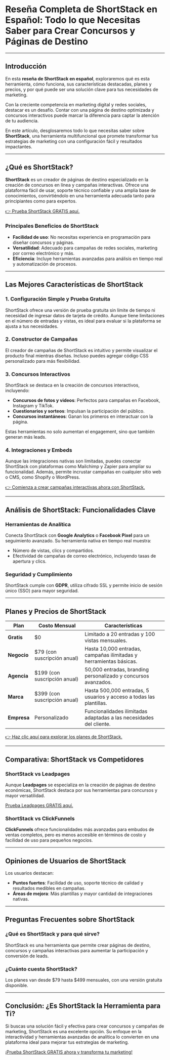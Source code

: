 # Reseña Completa de ShortStack en Español: Todo lo que Necesitas Saber para Crear Concursos y Páginas de Destino

---

## Introducción

En esta **reseña de ShortStack en español**, exploraremos qué es esta herramienta, cómo funciona, sus características destacadas, planes y precios, y por qué puede ser una solución clave para tus necesidades de marketing.

Con la creciente competencia en marketing digital y redes sociales, destacar es un desafío. Contar con una página de destino optimizada y concursos interactivos puede marcar la diferencia para captar la atención de tu audiencia.

En este artículo, desglosaremos todo lo que necesitas saber sobre **ShortStack**, una herramienta multifuncional que promete transformar tus estrategias de marketing con una configuración fácil y resultados impactantes.

---

## ¿Qué es ShortStack?

**ShortStack** es un creador de páginas de destino especializado en la creación de concursos en línea y campañas interactivas. Ofrece una plataforma fácil de usar, soporte técnico confiable y una amplia base de conocimientos, convirtiéndolo en una herramienta adecuada tanto para principiantes como para expertos.

[👉 Prueba ShortStack GRATIS aquí.](https://bit.ly/LEadPages)

### Principales Beneficios de ShortStack

- **Facilidad de uso**: No necesitas experiencia en programación para diseñar concursos y páginas.
- **Versatilidad**: Adecuado para campañas de redes sociales, marketing por correo electrónico y más.
- **Eficiencia**: Incluye herramientas avanzadas para análisis en tiempo real y automatización de procesos.

---

## Las Mejores Características de ShortStack

### 1. Configuración Simple y Prueba Gratuita

ShortStack ofrece una versión de prueba gratuita sin límite de tiempo ni necesidad de ingresar datos de tarjeta de crédito. Aunque tiene limitaciones en el número de entradas y vistas, es ideal para evaluar si la plataforma se ajusta a tus necesidades.

### 2. Constructor de Campañas

El creador de campañas de ShortStack es intuitivo y permite visualizar el producto final mientras diseñas. Incluso puedes agregar código CSS personalizado para más flexibilidad.

### 3. Concursos Interactivos

ShortStack se destaca en la creación de concursos interactivos, incluyendo:

- **Concursos de fotos y videos**: Perfectos para campañas en Facebook, Instagram y TikTok.
- **Cuestionarios y sorteos**: Impulsan la participación del público.
- **Concursos instantáneos**: Ganan los primeros en interactuar con la página.

Estas herramientas no solo aumentan el engagement, sino que también generan más leads.

### 4. Integraciones y Embeds

Aunque las integraciones nativas son limitadas, puedes conectar ShortStack con plataformas como Mailchimp y Zapier para ampliar su funcionalidad. Además, permite incrustar campañas en cualquier sitio web o CMS, como Shopify o WordPress.

[👉 Comienza a crear campañas interactivas ahora con ShortStack.](https://bit.ly/LEadPages)

---

## Análisis de ShortStack: Funcionalidades Clave

### Herramientas de Analítica

Conecta ShortStack con **Google Analytics** o **Facebook Pixel** para un seguimiento avanzado. Su herramienta nativa en tiempo real muestra:

- Número de vistas, clics y compartidos.
- Efectividad de campañas de correo electrónico, incluyendo tasas de apertura y clics.

### Seguridad y Cumplimiento

ShortStack cumple con **GDPR**, utiliza cifrado SSL y permite inicio de sesión único (SSO) para mayor seguridad.

---

## Planes y Precios de ShortStack

| **Plan**      | **Costo Mensual**      | **Características**                                                |
|---------------|------------------------|--------------------------------------------------------------------|
| **Gratis**    | $0                    | Limitado a 20 entradas y 100 vistas mensuales.                    |
| **Negocio**   | $79 (con suscripción anual) | Hasta 10,000 entradas, campañas ilimitadas y herramientas básicas. |
| **Agencia**   | $199 (con suscripción anual) | 50,000 entradas, branding personalizado y concursos avanzados.     |
| **Marca**     | $399 (con suscripción anual) | Hasta 500,000 entradas, 5 usuarios y acceso a todas las plantillas.|
| **Empresa**   | Personalizado         | Funcionalidades ilimitadas adaptadas a las necesidades del cliente.|

[👉 Haz clic aquí para explorar los planes de ShortStack.](https://bit.ly/LEadPages)

---

## Comparativa: ShortStack vs Competidores

### **ShortStack vs Leadpages**

Aunque **Leadpages** se especializa en la creación de páginas de destino económicas, ShortStack destaca por sus herramientas para concursos y mayor versatilidad.

[Prueba Leadpages GRATIS aquí.](https://bit.ly/LEadPages)

### **ShortStack vs ClickFunnels**

**ClickFunnels** ofrece funcionalidades más avanzadas para embudos de ventas completos, pero es menos accesible en términos de costo y facilidad de uso para pequeños negocios.

---

## Opiniones de Usuarios de ShortStack

Los usuarios destacan:

- **Puntos fuertes**: Facilidad de uso, soporte técnico de calidad y resultados medibles en campañas.
- **Áreas de mejora**: Más plantillas y mayor cantidad de integraciones nativas.

---

## Preguntas Frecuentes sobre ShortStack

### ¿Qué es ShortStack y para qué sirve?

ShortStack es una herramienta que permite crear páginas de destino, concursos y campañas interactivas para aumentar la participación y conversión de leads.

### ¿Cuánto cuesta ShortStack?

Los planes van desde $79 hasta $499 mensuales, con una versión gratuita disponible.

---

## Conclusión: ¿Es ShortStack la Herramienta para Ti?

Si buscas una solución fácil y efectiva para crear concursos y campañas de marketing, ShortStack es una excelente opción. Su enfoque en la interactividad y herramientas avanzadas de analítica lo convierten en una plataforma ideal para mejorar tus estrategias de marketing.

[¡Prueba ShortStack GRATIS ahora y transforma tu marketing!](https://bit.ly/LEadPages)
